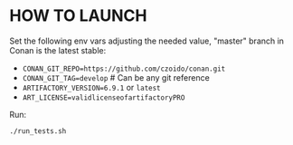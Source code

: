 

HOW TO LAUNCH
=============

Set the following env vars adjusting the needed value, "master" branch in Conan is the latest stable:

- `CONAN_GIT_REPO=https://github.com/czoido/conan.git`
- `CONAN_GIT_TAG=develop` # Can be any git reference
- `ARTIFACTORY_VERSION=6.9.1` or `latest`
- `ART_LICENSE=validlicenseofartifactoryPRO`

Run:

`./run_tests.sh`
